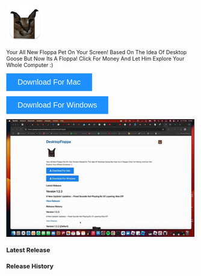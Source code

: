 <img src="https://github.com/JesseHoekema/DesktopFloppa/blob/main/favicon.png?raw=true" alt="Cute Cat" style="width: 100px; height: auto;">


Your All New Floppa Pet On Your Screen! Based On The Idea Of Desktop Goose But Now Its A Floppa! Click For Money And Let Him Explore Your Whole Computer :)

<a href="https://i.jessehoekema.com/dfi" style="color: white; text-decoration: none;">
<button class="btn" style="  background-color: DodgerBlue;
  border: none;
  color: white;
  padding: 12px 30px;
  cursor: pointer;
  font-size: 20px;"><i class="fa fa-download"></i> Download For Mac</button>
</a>

  <button class="btn" style="  background-color: DodgerBlue;
  border: none;
  color: white;
  padding: 12px 30px;
  cursor: pointer;
  font-size: 20px; cursor: not-allowed;" disabled><i class="fa fa-download"></i> Download For Windows</button>

  <link rel="stylesheet" href="https://cdnjs.cloudflare.com/ajax/libs/font-awesome/4.7.0/css/font-awesome.min.css">
<img src="https://raw.githubusercontent.com/JesseHoekema/DesktopFloppa/refs/heads/main/example.gif" alt="Cute Cat" style="width: 500px; height: auto;">

### Latest Release
<script>
  document.addEventListener('DOMContentLoaded', function() {
    const apiUrl = 'https://api.github.com/repos/JesseHoekema/DesktopFloppa/releases/latest';  // Replace with your repo
    fetch(apiUrl)
      .then(response => response.json())
      .then(data => {
        const releaseContainer = document.getElementById('latest-release');
        
        const releaseTitle = document.createElement('h3');
        releaseTitle.textContent = data.name;
        
        const releaseDesc = document.createElement('p');
        releaseDesc.textContent = data.body || 'No description available';

        const releaseLink = document.createElement('a');
        releaseLink.href = data.html_url;
        releaseLink.textContent = 'View Release';
        releaseLink.target = '_blank';

        // Append the release information to the page
        releaseContainer.appendChild(releaseTitle);
        releaseContainer.appendChild(releaseDesc);
        releaseContainer.appendChild(releaseLink);
      })
      .catch(error => console.error('Error fetching latest release:', error));
  });
</script>

<div id="latest-release">
  <!-- Latest release info will be inserted here -->
</div>



### Release History
<script>
  document.addEventListener('DOMContentLoaded', function() {
    const apiUrl = 'https://api.github.com/repos/JesseHoekema/DesktopFloppa/releases';  // Replace with your repo
    fetch(apiUrl)
      .then(response => response.json())
      .then(data => {
        const releasesList = document.getElementById('releases-list');
        data.forEach(release => {
          const releaseItem = document.createElement('div');
          releaseItem.classList.add('release-item');
          
          const releaseTitle = document.createElement('h3');
          releaseTitle.textContent = release.name;
          
          const releaseDesc = document.createElement('p');
          releaseDesc.textContent = release.body || 'No description available';

          const releaseLink = document.createElement('a');
          releaseLink.href = release.html_url;
          releaseLink.textContent = 'View Release';
          releaseLink.target = '_blank';

          releaseItem.appendChild(releaseTitle);
          releaseItem.appendChild(releaseDesc);
          releaseItem.appendChild(releaseLink);

          releasesList.appendChild(releaseItem);
        });
      })
      .catch(error => console.error('Error fetching releases:', error));
  });
</script>

<div id="releases-list"></div>

<link rel="icon" type="image/x-icon" href="https://github.com/JesseHoekema/DesktopFloppa/blob/main/favicon.png?raw=true">
